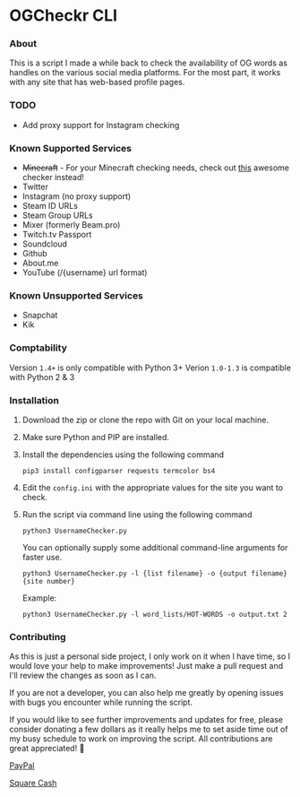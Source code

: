 # OGCheckr CLI

### About
This is a script I made a while back to check the availability of OG words as handles on the various social media platforms. For the most part, it works with any site that has web-based profile pages.

### TODO
- Add proxy support for Instagram checking

### Known Supported Services
- ~~Minecraft~~ - For your Minecraft checking needs, check out [this](http://www.mc-market.org/resources/4480/) awesome checker instead!
- Twitter
- Instagram (no proxy support)
- Steam ID URLs
- Steam Group URLs
- Mixer (formerly Beam.pro)
- Twitch.tv Passport
- Soundcloud
- Github
- About.me
- YouTube (/{username} url format)

### Known Unsupported Services
- Snapchat
- Kik

### Comptability
Version `1.4+` is only compatible with Python 3+
Verion `1.0-1.3` is compatible with Python 2 & 3

### Installation

1. Download the zip or clone the repo with Git on your local machine.

2. Make sure Python and PIP are installed.

3. Install the dependencies using the following command

    ```
    pip3 install configparser requests termcolor bs4
    ```

4. Edit the `config.ini` with the appropriate values for the site you want to check.

5. Run the script via command line using the following command

    ```
    python3 UsernameChecker.py
    ```

    You can optionally supply some additional command-line arguments for faster use.
    ```
    python3 UsernameChecker.py -l {list filename} -o {output filename} {site number}
    ```
    Example:
    ```
    python3 UsernameChecker.py -l word_lists/HOT-WORDS -o output.txt 2
    ```


### Contributing 
As this is just a personal side project, I only work on it when I have time, so I would love your help to make improvements! Just make a pull request and I'll review the changes as soon as I can. 

If you are not a developer, you can also help me greatly by opening issues with bugs you encounter while running the script.

If you would like to see further improvements and updates for free, please consider donating a few dollars as it really helps me to set aside time out of my busy schedule to work on improving the script. All contributions are great appreciated! 🙂

[PayPal](https://paypal.me/croc)

[Square Cash](https://cash.me/$croc)



